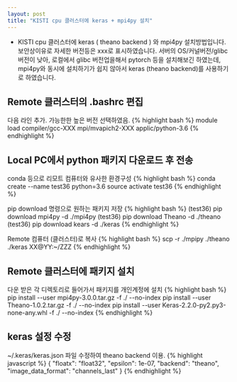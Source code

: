 ```yaml
---
layout: post
title: "KISTI cpu 클러스터에 keras + mpi4py 설치"
---
```


* KISTI cpu 클러스터에 keras ( theano backend ) 와 mpi4py 설치방법입니다. 보안상이유로 자세한 버전등은 xxx로 표시하였습니다. 서버의 OS/커널버전/glibc 버전이 낮아, 로컬에서 glibc 버전업을해서 pytorch 등을 설치해보긴 하였는데, mpi4py와 동시에 설치하기가 쉽지 않아서 keras (theano backend)를 사용하기로 하였습니다. 


## Remote 클러스터의 .bashrc 편집
다음 라인 추가. 가능한한 높은 버전 선택하였음.
{% highlight bash %}
module load compiler/gcc-XXX mpi/mvapich2-XXX applic/python-3.6
{% endhighlight %}



## Local PC에서 python 패키지 다운로드 후 전송
conda 등으로 리모트 컴퓨터와 유사한 환경구성
{% highlight bash %}
conda create --name test36 python=3.6
source activate test36
{% endhighlight %}

pip download 명령으로 원하는 패키지 저장
{% highlight bash %}
(test36) pip download mpi4py -d ./mpi4py
(test36) pip download Theano -d ./theano
(test36) pip download kears -d ./keras
{% endhighlight %}

Remote 컴퓨터 (클러스터)로 복사
{% highlight bash %}
scp -r ./mpipy ./theano ./keras XX@YY:~/ZZZ
{% endhighlight %}

## Remote 클러스터에 패키지 설치 
다운 받은 각 디렉토리로 들어가서 패키지를 개인계정에 설치
{% highlight bash %}
pip install --user mpi4py-3.0.0.tar.gz  -f ./ --no-index
pip install --user Theano-1.0.2.tar.gz  -f ./ --no-index
pip install --user Keras-2.2.0-py2.py3-none-any.whl  -f ./ --no-index
{% endhighlight %}

## keras 설정 수정
~/.keras/keras.json 파일 수정하여 theano backend 이용.
{% highlight javascript  %}
{
    "floatx": "float32",
    "epsilon": 1e-07,
    "backend": "theano",
    "image_data_format": "channels_last"
} 
{% endhighlight %}


